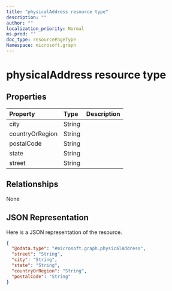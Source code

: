 ```yaml
---
title: "physicalAddress resource type"
description: ""
author: ""
localization_priority: Normal
ms.prod: ""
doc_type: resourcePageType
Namespace: microsoft.graph
---
```



# physicalAddress resource type



## Properties
|Property|Type|Description|
|:---|:---|:---|
|city|String||
|countryOrRegion|String||
|postalCode|String||
|state|String||
|street|String||

## Relationships
None

## JSON Representation
Here is a JSON representation of the resource.
<!-- {
  "blockType": "resource",
  "@odata.type": "microsoft.graph.physicalAddress"
}
-->
``` json
{
  "@odata.type": "#microsoft.graph.physicalAddress",
  "street": "String",
  "city": "String",
  "state": "String",
  "countryOrRegion": "String",
  "postalCode": "String"
}
```

